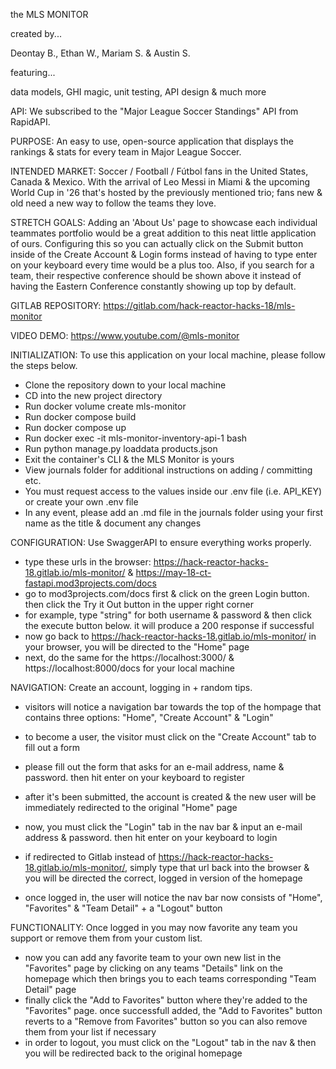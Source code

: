 the MLS MONITOR

created by...

Deontay B.,
Ethan W.,
Mariam S.
& Austin S.

featuring...

data models,
GHI magic,
unit testing,
API design
& much more

API: We subscribed to the "Major League Soccer Standings" API from RapidAPI.

PURPOSE: An easy to use, open-source application that displays the rankings & stats for every team in Major League Soccer.

INTENDED MARKET: Soccer / Football / Fútbol fans in the United States, Canada & Mexico. With the arrival of Leo Messi in Miami & the upcoming World Cup in '26 that's hosted by the previously mentioned trio; fans new & old need a new way to follow the teams they love.

STRETCH GOALS: Adding an 'About Us' page to showcase each individual teammates portfolio would be a great addition to this neat little application of ours. Configuring this so you can actually click on the Submit button inside of the Create Account & Login forms instead of having to type enter on your keyboard every time would be a plus too. Also, if you search for a team, their respective conference should be shown above it instead of having the Eastern Conference constantly showing up top by default.

GITLAB REPOSITORY: https://gitlab.com/hack-reactor-hacks-18/mls-monitor

VIDEO DEMO: https://www.youtube.com/@mls-monitor


INITIALIZATION: To use this application on your local machine, please follow the steps below.

- Clone the repository down to your local machine
- CD into the new project directory
- Run docker volume create mls-monitor
- Run docker compose build
- Run docker compose up
- Run docker exec -it mls-monitor-inventory-api-1 bash
- Run python manage.py loaddata products.json
- Exit the container's CLI & the MLS Monitor is yours
- View journals folder for additional instructions on adding / committing etc.
- You must request access to the values inside our .env file (i.e. API_KEY) or create your own .env file
- In any event, please add an .md file in the journals folder using your first name as the title & document any changes

CONFIGURATION: Use SwaggerAPI to ensure everything works properly.

- type these urls in the browser: https://hack-reactor-hacks-18.gitlab.io/mls-monitor/ & https://may-18-ct-fastapi.mod3projects.com/docs
- go to mod3projects.com/docs first & click on the green Login button. then click the Try it Out button in the upper right corner
- for example, type "string" for both username & password & then click the execute button below. it will produce a 200 response if successful
- now go back to https://hack-reactor-hacks-18.gitlab.io/mls-monitor/ in your browser, you will be directed to the "Home" page
- next, do the same for the https://localhost:3000/ & https://localhost:8000/docs for your local machine

NAVIGATION: Create an account, logging in + random tips.

- visitors will notice a navigation bar towards the top of the hompage that contains three options: "Home", "Create Account" & "Login"
- to become a user, the visitor must click on the "Create Account" tab to fill out a form
- please fill out the form that asks for an e-mail address, name & password. then hit enter on your keyboard to register
- after it's been submitted, the account is created & the new user will be immediately redirected to the original "Home" page

- now, you must click the "Login" tab in the nav bar & input an e-mail address & password. then hit enter on your keyboard to login
- if redirected to Gitlab instead of https://hack-reactor-hacks-18.gitlab.io/mls-monitor/, simply type that url back into the browser & you will be directed the correct, logged in version of the homepage
- once logged in, the user will notice the nav bar now consists of "Home", "Favorites" & "Team Detail" + a "Logout" button

FUNCTIONALITY: Once logged in you may now favorite any team you support or remove them from your custom list.

- now you can add any favorite team to your own new list in the "Favorites" page by clicking on any teams "Details" link on the homepage which then brings you to each teams corresponding "Team Detail" page
- finally click the "Add to Favorites" button where they're added to the "Favorites" page. once successfull added, the "Add to Favorites" button reverts to a "Remove from Favorites" button so you can also remove them from your list if necessary
- in order to logout, you must click on the "Logout" tab in the nav & then you will be redirected back to the original homepage
